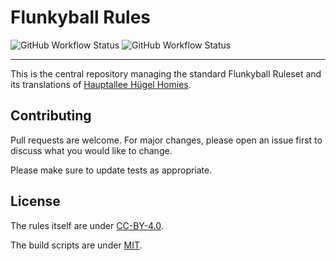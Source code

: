 # Flunkyball Rules

![GitHub Workflow Status](https://img.shields.io/github/workflow/status/Hauptallee-Huegel-Homies/Flunkyball-Rules/style?label=Style&logo=github&style=for-the-badge)
![GitHub Workflow Status](https://img.shields.io/github/workflow/status/Hauptallee-Huegel-Homies/Flunkyball-Rules/build?logo=github&style=for-the-badge)

---

This is the central repository managing the standard Flunkyball Ruleset and its
translations of [Hauptallee Hügel Homies](http://hauptalleehuegelhomies.com).

## Contributing

Pull requests are welcome. For major changes, please open an issue first to
discuss what you would like to change.

Please make sure to update tests as appropriate.

## License

The rules itself are under
[CC-BY-4.0](https://creativecommons.org/licenses/by/4.0/legalcode).

The build scripts are under [MIT](https://choosealicense.com/licenses/mit/).
